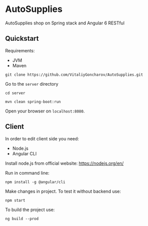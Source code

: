 # AutoSupplies
AutoSupplies shop on Spring stack and Angular 6 RESTful

## Quickstart

Requirements:
- JVM
- Maven

```
git clone https://github.com/VitaliyGoncharov/AutoSupplies.git
```

Go to the `server` directory

```
cd server
```

```
mvn clean spring-boot:run
```

Open your browser on `localhost:8080`.

## Client

In order to edit client side you need:
- Node.js
- Angular CLI

Install node.js from official website: https://nodejs.org/en/

Run in command line:

```
npm install -g @angular/cli
```

Make changes in project. To test it without backend use:

```
npm start
```

To build the project use:

```
ng build --prod
```
